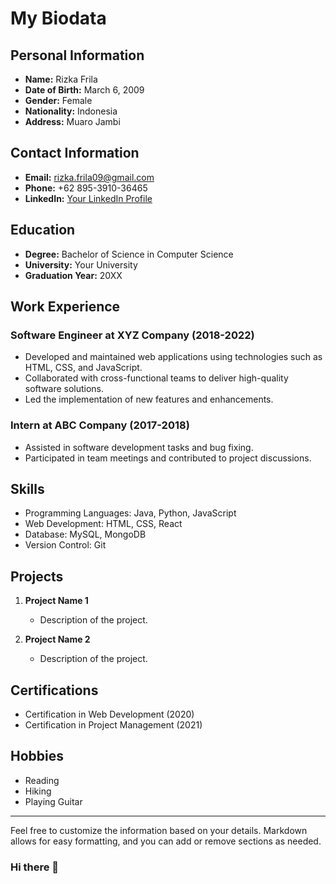 # My Biodata

## Personal Information

- **Name:** Rizka Frila
- **Date of Birth:** March 6, 2009
- **Gender:** Female
- **Nationality:** Indonesia
- **Address:** Muaro Jambi

## Contact Information

- **Email:** rizka.frila09@gmail.com
- **Phone:** +62 895-3910-36465
- **LinkedIn:** [Your LinkedIn Profile](https://www.linkedin.com/in/your-profile)

## Education

- **Degree:** Bachelor of Science in Computer Science
- **University:** Your University
- **Graduation Year:** 20XX

## Work Experience

### Software Engineer at XYZ Company (2018-2022)

- Developed and maintained web applications using technologies such as HTML, CSS, and JavaScript.
- Collaborated with cross-functional teams to deliver high-quality software solutions.
- Led the implementation of new features and enhancements.

### Intern at ABC Company (2017-2018)

- Assisted in software development tasks and bug fixing.
- Participated in team meetings and contributed to project discussions.

## Skills

- Programming Languages: Java, Python, JavaScript
- Web Development: HTML, CSS, React
- Database: MySQL, MongoDB
- Version Control: Git

## Projects

1. **Project Name 1**
   - Description of the project.

2. **Project Name 2**
   - Description of the project.

## Certifications

- Certification in Web Development (2020)
- Certification in Project Management (2021)

## Hobbies

- Reading
- Hiking
- Playing Guitar

---

Feel free to customize the information based on your details. Markdown allows for easy formatting, and you can add or remove sections as needed.
### Hi there 👋

<!--
**frizzka/frizzka** is a ✨ _special_ ✨ repository because its `README.md` (this file) appears on your GitHub profile.

Here are some ideas to get you started:

- 🔭 I’m currently working on ...
- 🌱 I’m currently learning ...
- 👯 I’m looking to collaborate on ...
- 🤔 I’m looking for help with ...
- 💬 Ask me about ...
- 📫 How to reach me: ...
- 😄 Pronouns: ...
- ⚡ Fun fact: ...
-->
